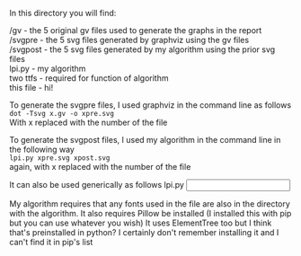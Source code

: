 In this directory you will find:

/gv 		- the 5 original gv files used to generate the graphs in the report  
/svgpre		- the 5 svg files generated by graphviz using the gv files  
/svgpost	- the 5 svg files generated by my algorithm using the prior svg files  
lpi.py		- my algorithm  
two ttfs	- required for function of algorithm  
this file	- hi!  

To generate the svgpre files, I used graphviz in the command line as follows  
`dot -Tsvg x.gv -o xpre.svg`  
With x replaced with the number of the file

To generate the svgpost files, I used my algorithm in the command line in the following way  
`lpi.py xpre.svg xpost.svg`  
again, with x replaced with the number of the file

It can also be used generically as follows
lpi.py <input> <output>

My algorithm requires that any fonts used in the file are also in the directory with the algorithm.
It also requires Pillow be installed (I installed this with pip but you can use whatever you wish)
It uses ElementTree too but I think that's preinstalled in python? I certainly don't remember installing it and I can't find it in pip's list
